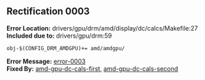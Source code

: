 ## Rectification 0003 ##
**Error Location:** drivers/gpu/drm/amd/display/dc/calcs/Makefile:27  
**Included due to:** drivers/gpu/drm:59  
```
obj-$(CONFIG_DRM_AMDGPU)+= amd/amdgpu/
```
**Error Message:** [error-0003](../error-files/error0003.txt)   
**Fixed By:** [amd-gpu-dc-cals-first](https://git.kernel.org/pub/scm/linux/kernel/git/next/linux-next.git/patch/?id=37172013fa2e527735ec9eda51a11cfea3af0ff1), [amd-gpu-dc-cals-second](https://git.kernel.org/pub/scm/linux/kernel/git/next/linux-next.git/patch/?id=cc32ad8f559c36ca2433d282aff690a6842a3a27)  
